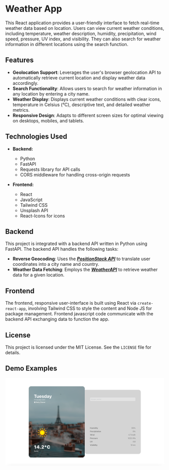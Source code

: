 # Weather App
This React application provides a user-friendly interface to fetch real-time weather data based on location. Users can view current weather conditions, including temperature, weather description, humidity, precipitation, wind speed, pressure, UV index, and visibility. They can also search for weather information in different locations using the search function.

## Features
- **Geolocation Support**: Leverages the user's browser geolocation API to automatically retrieve current location and display weather data accordingly.
- **Search Functionality**: Allows users to search for weather information in any location by entering a city name.
- **Weather Display**: Displays current weather conditions with clear icons, temperature in Celsius (°C), descriptive text, and detailed weather metrics.
- **Responsive Design**: Adapts to different screen sizes for optimal viewing on desktops, mobiles, and tablets.

## Technologies Used

- **Backend:**
  - Python
  - FastAPI
  - Requests library for API calls
  - CORS middleware for handling cross-origin requests

- **Frontend:**
  - React
  - JavaScript
  - Tailwind CSS
  - Unsplash API
  - React-Icons for icons


## Backend
This project is integrated with a backend API written in Python using FastAPI. The backend API handles the following tasks:

- **Reverse Geocoding**: Uses the [***PositionStack API***](https://positionstack.com/) to translate user coordinates into a city name and country.
- **Weather Data Fetching**: Employs the [***WeatherAPI***](https://www.weatherapi.com/) to retrieve weather data for a given location.

## Frontend
The frontend, responsive user-interface is built using React via ```create-react-app```, involving Tailwind CSS to style the content and Node JS for package management. Frontend javascript code communicate with the backend API exchanging data to function the app.

## License

This project is licensed under the MIT License. See the ```LICENSE``` file for details.

## Demo Examples
![image](project-image.png)
